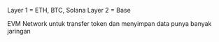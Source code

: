 Layer 1 = ETH, BTC, Solana
Layer 2 = Base

EVM Network
untuk transfer token dan menyimpan data
punya banyak jaringan
